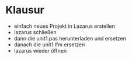 # Klausur

- einfach neues Projekt in Lazarus erstellen
- lazarus schließen
- dann die unit1.pas herunterladen und ersetzen
- danach die unit1.lfm ersetzen
- lazarus wieder öffnen
